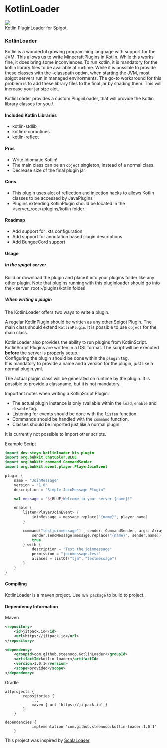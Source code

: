 
# KotlinLoader
[![](https://jitpack.io/v/steenooo/KotlinLoader.svg)](https://jitpack.io/#steenooo/KotlinLoader)\
Kotlin PluginLoader for Spigot.


### KotlinLoader
Kotlin is a wonderful growing programming language with support for the JVM.
This allows us to write Minecraft Plugins in Kotlin.
While this works fine, it does bring some inconviences.
To run kotlin, it is mandatory for the kotlin library files to be available at runtime.
While it is possible to provide these classes with the -classpath option, when starting the JVM, most spigot servers run in managed environments.
The go-to workaround for this problem is to add these library files to the final jar by shading them. 
This will increase your jar size alot. 

KotlinLoader provides a custom PluginLoader, that will provide the Kotlin library classes for you.\
 

#### Included Kotlin Libraries
- kotlin-stdlib
- kotlinx-coroutines
- kotlin-reflect

#### Pros
- Write Idiomatic Kotlin!
- The main class can be an `object` singleton, instead of a normal class.
- Decrease size of the final plugin jar.


#### Cons
- This plugin uses alot of reflection and injection hacks to allows Kotlin classes to be accessed by JavaPlugins
- Plugins extending KotlinPlugin should be located in the <server_root>/plugins/kotlin folder.


#### Roadmap
- Add support for .kts configuration
- Add support for annotation based plugin descriptions
- Add BungeeCord support

#### Usage
##### In the spigot server
Build or download the plugin and place it into your plugins folder like any other plugin.
Note that plugins running with this pluginloader should go into the <server_root>/plugins/kotlin folder!

##### When writing a plugin
The KotlinLoader offers two ways to write a plugin. 

A regelar KotlinPlugin should be written as any other Spigot Plugin. The main class should extend `KotlinPlugin`.
It is possible to use `object` for the main class.

KotlinLoader also provides the ability to run plugins from KotlinScript. 
KotlinScript Plugins are written in a DSL format. 
The script will be executed **before** the server is properly setup.\
Configuring the plugin should be done within the `plugin` tag.\
It is mandatory to provide a name and a version for the plugin, just like a normal plugin.yml.

The actual plugin class will be generated on runtime by the plugin. It is possible to provide a classname, but it is not mandatory.

Important notes when writing a KotlinScript Plugin:
- The actual plugin instance is only available within the `load`, `enable` and `disable` tag.
- Listening for events should be done with the `listen` function.
- Commands should be handled with the `command` function.
- Classes should be imported just like a normal plugin. 

It is currently not possible to import other scripts.


Example Script
````kotlin
import dev.steyn.kotlinloader.kts.plugin
import org.bukkit.ChatColor.BLUE
import org.bukkit.command.CommandSender
import org.bukkit.event.player.PlayerJoinEvent

plugin {
    name = "JoinMessage"
    version = "1.0"
    description = "Simple JoinMessage Plugin"

    val message = "${BLUE}Welcome to your server {name}!"

    enable {
        listen<PlayerJoinEvent> {
            joinMessage = message.replace("{name}", player.name)
        }

        command("testjoinmessage") { sender: CommandSender, args: Array<out String> ->
            sender.sendMessage(message.replace("{name}", sender.name))
            true
        } with {
            description = "Test the joinmessage"
            permission = "joinmessage.test"
            aliases = listOf("tjm", "testmessage")
        }
    }
}
````

#### Compiling
KotlinLoader is a maven project. 
Use `mvn package` to build to project. 


#### Dependency Information
Maven
```xml
<repository>
    <id>jitpack.io</id>
    <url>https://jitpack.io</url>
</repository>

<dependency>
    <groupId>com.github.steenooo.KotlinLoader</groupId>
    <artifactId>kotlin-loader</artifactId>
    <version>1.0.1</version>
    <scope>provided</scope>
</dependency>
```

Gradle
```
allprojects {
		repositories {
			...
			maven { url 'https://jitpack.io' }
		}
	}
  
dependencies {
	        implementation 'com.github.steenooo:kotlin-loader:1.0.1'
	}
```




This project was inspired by [ScalaLoader](https://github.com/Jannyboy11/ScalaPluginLoader)
